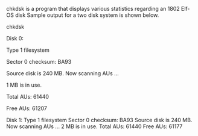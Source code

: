chkdsk is a program that displays various statistics regarding an 1802 Elf-OS disk
Sample output for a two disk system is shown below.

chkdsk

Disk 0:

Type 1 filesystem

Sector 0 checksum: BA93

Source disk is 240 MB. Now scanning AUs ...

1 MB is in use.

Total AUs: 61440

Free  AUs: 61207


Disk 1:
Type 1 filesystem
Sector 0 checksum: BA93
Source disk is 240 MB. Now scanning AUs ...
2 MB is in use.
Total AUs: 61440
Free  AUs: 61177
